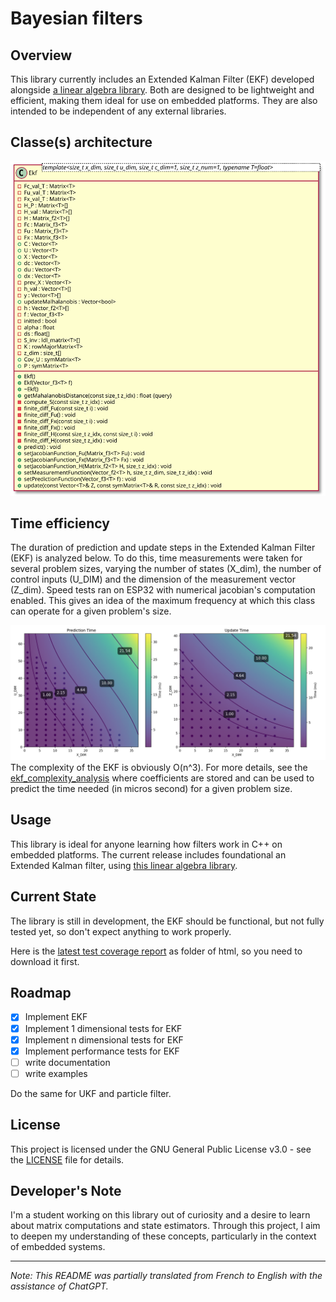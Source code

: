 # Bayesian filters
## Overview
This library currently includes an Extended Kalman Filter (EKF) developed alongside [a linear algebra library](https://github.com/robinAZERTY/linear_algebra). Both are designed to be lightweight and efficient, making them ideal for use on embedded platforms. They are also intended to be independent of any external libraries.

## Classe(s) architecture
![Classes diagram](docs/classDiagram.svg)

## Time efficiency
The duration of prediction and update steps in the Extended Kalman Filter (EKF) is analyzed below. To do this, time measurements were taken for several problem sizes, varying the number of states (X_dim), the number of control inputs (U_DIM) and the dimension of the measurement vector (Z_dim). Speed tests ran on ESP32 with numerical jacobian's computation enabled. This gives an idea of the maximum frequency at which this class can operate for a given problem's size.

![Efficiency](docs/ekf_complexity_analysis.png)
The complexity of the EKF is obviously O(n^3).
For more details, see the [ekf_complexity_analysis](docs/ekf_complexity_analysis.json) where coefficients are stored and can be used to predict the time needed (in micros second) for a given problem size.

## Usage
This library is ideal for anyone learning how filters work in C++ on embedded platforms. The current release includes foundational an Extended Kalman filter, using [this linear algebra library](https://github.com/robinAZERTY/linear_algebra).

## Current State
The library is still in development, the EKF should be functional, but not fully tested yet, so don't expect anything to work properly.

Here is the [latest test coverage report](docs/coverage_report) as folder of html, so you need to download it first.


## Roadmap
- [X] Implement EKF
- [X] Implement 1 dimensional tests for EKF
- [X] Implement n dimensional tests for EKF
- [X] Implement performance tests for EKF
- [ ] write documentation
- [ ] write examples
      
Do the same for UKF and particle filter.


## License
This project is licensed under the GNU General Public License v3.0 - see the [LICENSE](LICENSE) file for details.

## Developer's Note
I'm a student working on this library out of curiosity and a desire to learn about matrix computations and state estimators. Through this project, I aim to deepen my understanding of these concepts, particularly in the context of embedded systems.


---
_Note: This README was partially translated from French to English with the assistance of ChatGPT._
